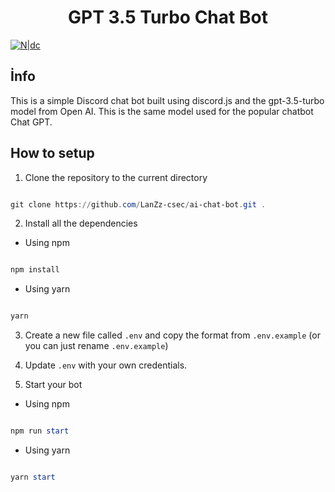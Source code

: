 <h1  align="center">GPT 3.5 Turbo Chat Bot</h1> 

[![N|dc](https://i.hizliresim.com/3vwdudh.png)](https://discord.gg/3tvtgJgbGx)

## İnfo

This is a simple Discord chat bot built using discord.js and the gpt-3.5-turbo model from Open AI. This is the same model used for the popular chatbot Chat GPT.

## How to setup

  

1. Clone the repository to the current directory

  

```powershell

git clone https://github.com/LanZz-csec/ai-chat-bot.git .

```

  

2. Install all the dependencies

  

- Using npm

```powershell

npm install

```

  

- Using yarn

```powershell

yarn

```

  

3. Create a new file called `.env` and copy the format from `.env.example` (or you can just rename `.env.example`)

  

4. Update `.env` with your own credentials.

  

5. Start your bot

  

- Using npm

```powershell

npm run start

```

  

- Using yarn

```powershell

yarn start

```